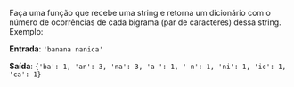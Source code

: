 Faça uma função que recebe uma string e retorna um dicionário com o número de ocorrências de cada bigrama (par de caracteres) dessa string. Exemplo:

**Entrada**: `'banana nanica'`

**Saída**: `{'ba': 1, 'an': 3, 'na': 3, 'a ': 1, ' n': 1, 'ni': 1, 'ic': 1, 'ca': 1}`